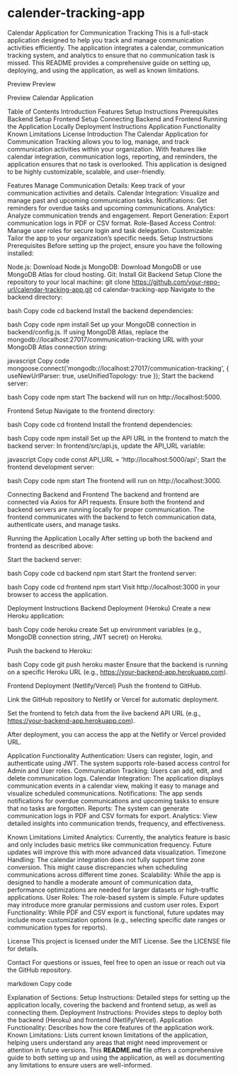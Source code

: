 # calender-tracking-app
Calendar Application for Communication Tracking
This is a full-stack application designed to help you track and manage communication activities efficiently. The application integrates a calendar, communication tracking system, and analytics to ensure that no communication task is missed. This README provides a comprehensive guide on setting up, deploying, and using the application, as well as known limitations.

Preview
Preview

Preview Calendar Application

Table of Contents
Introduction
Features
Setup Instructions
Prerequisites
Backend Setup
Frontend Setup
Connecting Backend and Frontend
Running the Application Locally
Deployment Instructions
Application Functionality
Known Limitations
License
Introduction
The Calendar Application for Communication Tracking allows you to log, manage, and track communication activities within your organization. With features like calendar integration, communication logs, reporting, and reminders, the application ensures that no task is overlooked. This application is designed to be highly customizable, scalable, and user-friendly.

Features
Manage Communication Details: Keep track of your communication activities and details.
Calendar Integration: Visualize and manage past and upcoming communication tasks.
Notifications: Get reminders for overdue tasks and upcoming communications.
Analytics: Analyze communication trends and engagement.
Report Generation: Export communication logs in PDF or CSV format.
Role-Based Access Control: Manage user roles for secure login and task delegation.
Customizable: Tailor the app to your organization’s specific needs.
Setup Instructions
Prerequisites
Before setting up the project, ensure you have the following installed:

Node.js: Download Node.js
MongoDB: Download MongoDB or use MongoDB Atlas for cloud hosting.
Git: Install Git
Backend Setup
Clone the repository to your local machine:
git clone https://github.com/your-repo-url/calendar-tracking-app.git
cd calendar-tracking-app
Navigate to the backend directory:

bash Copy code cd backend Install the backend dependencies:

bash Copy code npm install Set up your MongoDB connection in backend/config.js. If using MongoDB Atlas, replace the mongodb://localhost:27017/communication-tracking URL with your MongoDB Atlas connection string:

javascript Copy code mongoose.connect('mongodb://localhost:27017/communication-tracking', { useNewUrlParser: true, useUnifiedTopology: true }); Start the backend server:

bash Copy code npm start The backend will run on http://localhost:5000.

Frontend Setup
Navigate to the frontend directory:

bash Copy code cd frontend Install the frontend dependencies:

bash Copy code npm install Set up the API URL in the frontend to match the backend server: In frontend/src/api.js, update the API_URL variable:

javascript Copy code const API_URL = 'http://localhost:5000/api'; Start the frontend development server:

bash Copy code npm start The frontend will run on http://localhost:3000.

Connecting Backend and Frontend
The backend and frontend are connected via Axios for API requests. Ensure both the frontend and backend servers are running locally for proper communication. The frontend communicates with the backend to fetch communication data, authenticate users, and manage tasks.

Running the Application Locally
After setting up both the backend and frontend as described above:

Start the backend server:

bash Copy code cd backend npm start Start the frontend server:

bash Copy code cd frontend npm start Visit http://localhost:3000 in your browser to access the application.

Deployment Instructions
Backend Deployment (Heroku) Create a new Heroku application:

bash Copy code heroku create Set up environment variables (e.g., MongoDB connection string, JWT secret) on Heroku.

Push the backend to Heroku:

bash Copy code git push heroku master Ensure that the backend is running on a specific Heroku URL (e.g., https://your-backend-app.herokuapp.com).

Frontend Deployment (Netlify/Vercel) Push the frontend to GitHub.

Link the GitHub repository to Netlify or Vercel for automatic deployment.

Set the frontend to fetch data from the live backend API URL (e.g., https://your-backend-app.herokuapp.com).

After deployment, you can access the app at the Netlify or Vercel provided URL.

Application Functionality
Authentication: Users can register, login, and authenticate using JWT. The system supports role-based access control for Admin and User roles. Communication Tracking: Users can add, edit, and delete communication logs. Calendar Integration: The application displays communication events in a calendar view, making it easy to manage and visualize scheduled communications. Notifications: The app sends notifications for overdue communications and upcoming tasks to ensure that no tasks are forgotten. Reports: The system can generate communication logs in PDF and CSV formats for export. Analytics: View detailed insights into communication trends, frequency, and effectiveness.

Known Limitations
Limited Analytics: Currently, the analytics feature is basic and only includes basic metrics like communication frequency. Future updates will improve this with more advanced data visualization. Timezone Handling: The calendar integration does not fully support time zone conversion. This might cause discrepancies when scheduling communications across different time zones. Scalability: While the app is designed to handle a moderate amount of communication data, performance optimizations are needed for larger datasets or high-traffic applications. User Roles: The role-based system is simple. Future updates may introduce more granular permissions and custom user roles. Export Functionality: While PDF and CSV export is functional, future updates may include more customization options (e.g., selecting specific date ranges or communication types for reports).

License
This project is licensed under the MIT License. See the LICENSE file for details.

Contact For questions or issues, feel free to open an issue or reach out via the GitHub repository.

markdown Copy code

Explanation of Sections:
Setup Instructions: Detailed steps for setting up the application locally, covering the backend and frontend setup, as well as connecting them.
Deployment Instructions: Provides steps to deploy both the backend (Heroku) and frontend (Netlify/Vercel).
Application Functionality: Describes how the core features of the application work.
Known Limitations: Lists current known limitations of the application, helping users understand any areas that might need improvement or attention in future versions.
This **README.md** file offers a comprehensive guide to both setting up and using the application, as well as documenting any limitations to ensure users are well-informed.
